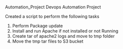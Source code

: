 Automation_Project
Devops Automation Project

Created a script to perform the following tasks 
1. Perform Package update
2. Install and run Apache if not installed or not Running
3. Create tar of apache2 logs and move to tmp folder
4. Move the tmp tar files to S3 bucket

